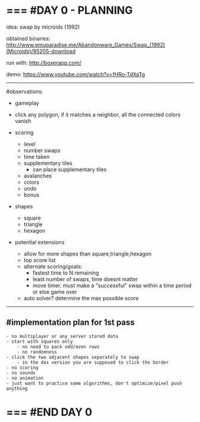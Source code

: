===
#DAY 0 - PLANNING
===
idea:
swap by microids (1992)

obtained binaries: http://www.emuparadise.me/Abandonware_Games/Swap_(1992)(Microids)/95205-download

run with: http://boxerapp.com/

demo: https://www.youtube.com/watch?v=fHRo-TdXaTg

---
#observations:
- gameplay
- click any polygon, if it matches a neighbor, all the connected colors vanish

- scoring
    - level
    - number swaps
    - time taken
    - supplementary tiles
        - can place supplementary tiles
    - avalanches
    - colors
    - undo
    - bonus

- shapes
    - square
    - triangle
    - hexagon

- potential extensions
    - allow for more shapes than square,triangle,hexagon
    - top score list
    - alternate scoring/goals:
        - fastest time to N remaining
        - least number of swaps, time doesnt matter
        - move timer. must make a "successful" swap within a time period or else game over
    - auto solver? determine the max possible score

---
#implementation plan for 1st pass
---
    - no multiplayer or any server stored data
    - start with squares only
        - no need to pack odd/even rows
        - no randomness
    - click the two adjacent shapes separately to swap
        - in the dos version you are supposed to click the border
    - no scoring
    - no sounds
    - no animation
    - just want to practice some algorithms, don't optimize/pixel push anything

===
#END DAY 0
===
